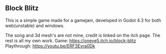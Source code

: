 ## Block Blitz
This is a simple game made for a gamejam, developed in Godot 4.3 for both web(unstable) and windows.

The song and 3d mesh's are not mine, credit is linked on the itch page. The rest is all my own work. 
Game: https://oneye5.itch.io/block-blitz
Playthrough: https://youtu.be/ERF3Evra0Dk
